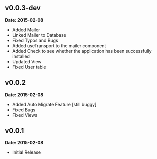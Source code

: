 v0.0.3-dev
----------

**Date: 2015-02-08**

- Added Mailer
- Linked Mailer to Database
- Fixed Typos and Bugs
- Added useTransport to the mailer component
- Added Check to see whether the application has been successfully installed
- Updated View
- Fixed User table

v0.0.2
------

**Date: 2015-02-08**

- Added Auto Migrate Feature [still buggy]
- Fixed Bugs
- Fixed Views


v0.0.1
------

**Date: 2015-02-08**

- Initial Release
